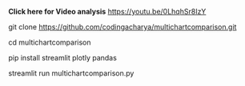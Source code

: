 **Click here for Video analysis** https://youtu.be/0LhqhSr8IzY


git clone https://github.com/codingacharya/multichartcomparison.git

cd multichartcomparison

pip install streamlit plotly pandas

streamlit run multichartcomparison.py
